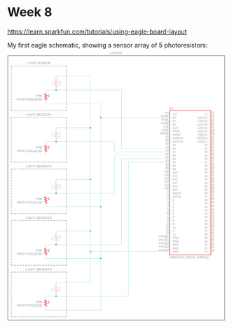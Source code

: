 # Week 8

https://learn.sparkfun.com/tutorials/using-eagle-board-layout

My first eagle schematic, showing a sensor array of 5 photoresistors:
![Schematic](schematic-1.png)
